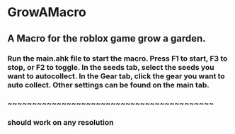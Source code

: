 # GrowAMacro
## A Macro for the roblox game grow a garden.
### Run the main.ahk file to start the macro. Press F1 to start, F3 to stop, or F2 to toggle. In the seeds tab, select the seeds you want to autocollect. In the Gear tab, click the gear you want to auto collect. Other settings can be found on the main tab.
### ~~~~~~~~~~~~~~~~~~~~~~~~~~~~~~~~~~~~~~~~~~
### should work on any resolution
